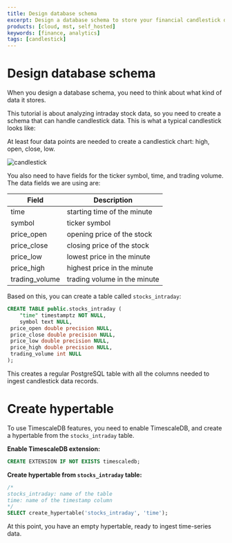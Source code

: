 ```yaml
---
title: Design database schema
excerpt: Design a database schema to store your financial candlestick data
products: [cloud, mst, self_hosted]
keywords: [finance, analytics]
tags: [candlestick]
---
```


# Design database schema

When you design a database schema, you need to think about what kind of data it stores.

This tutorial is about analyzing intraday stock data, so you need to create a schema that can
handle candlestick data. This is what a typical candlestick looks like:

At least four data points are needed to create a candlestick chart: high, open, close, low.

![candlestick](https://assets.timescale.com/docs/images/tutorials/intraday-stock-analysis/candlestick_fig.png)

You also need to have fields for the ticker symbol, time, and trading volume. The data fields we are using are:

|Field          |Description                  |
|---------------|-----------------------------|
|time           |starting time of the minute  |
|symbol         |ticker symbol                |
|price_open     |opening price of the stock   |
|price_close    |closing price of the stock   |
|price_low      |lowest price in the minute   |
|price_high     |highest price in the minute  |
|trading_volume |trading volume in the minute |

Based on this, you can create a table called `stocks_intraday`:

```sql
CREATE TABLE public.stocks_intraday (
    "time" timestamptz NOT NULL,
    symbol text NULL,
 price_open double precision NULL,
 price_close double precision NULL,
 price_low double precision NULL,
 price_high double precision NULL,
 trading_volume int NULL
);
```

This creates a regular PostgreSQL table with all the columns needed to ingest candlestick data records.

# Create hypertable

To use TimescaleDB features, you need to enable TimescaleDB, and create a hypertable from the `stocks_intraday` table.

**Enable TimescaleDB extension:**

```sql
CREATE EXTENSION IF NOT EXISTS timescaledb;
```

**Create hypertable from `stocks_intraday` table:**

```sql
/*
stocks_intraday: name of the table
time: name of the timestamp column
*/
SELECT create_hypertable('stocks_intraday', 'time');
```

At this point, you have an empty hypertable, ready to ingest time-series data.
